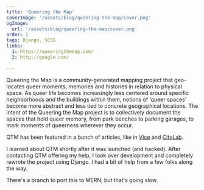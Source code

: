 ```yaml
---
title: 'Queering the Map'
coverImage: '/assets/blog/queering-the-map/cover.png'
ogImage:
  url: '/assets/blog/queering-the-map/cover.png'
order: 1
tags: Django, SCSS
links:
  1: https://queeringthemap.com/
  2: http://google.com/

---
```


Queering the Map is a community-generated mapping project that geo-locates queer moments, memories and histories in relation to physical space. As queer life becomes increasingly less centered around specific neighborhoods and the buildings within them, notions of ‘queer spaces’ become more abstract and less tied to concrete geographical locations. The intent of the Queering the Map project is to collectively document the spaces that hold queer memory, from park benches to parking garages, to mark moments of queerness wherever they occur.

QTM has been featured in a bunch of articles, like in <a href="https://www.vice.com/en_us/article/ne9kjx/queering-the-map-google-maps-lgtbq" target="_blank">Vice</a> and <a href="https://www.citylab.com/life/2018/02/how-to-queer-the-mapand-fend-off-an-attack/552824/" target="_blank">CityLab</a>.

I learned about QTM shortly after it was launched (and hacked). After contacting QTM offering my help, I took over development and completely rewrote the project using Django. I had a bit of help from a few folks along the way.

There's a branch to port this to MERN, but that's going slow.
